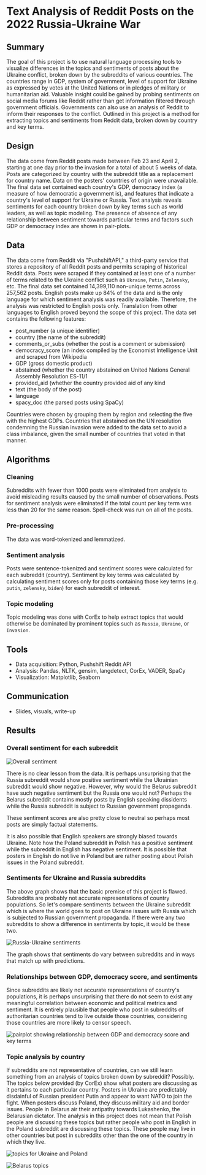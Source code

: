 # Text Analysis of Reddit Posts on the 2022 Russia-Ukraine War
## Summary
The goal of this project is to use natural language processing tools to visualize differences in the topics and sentiments of posts about the Ukraine conflict, broken down by the subreddits of various countries. The countries range in GDP, system of government, level of support for Ukraine as expressed by votes at the United Nations or in pledges of military or humanitarian aid. Valuable insight could be gained by probing sentiments on social media forums like Reddit rather than get information filtered through government officials. Governments can also use an analysis of Reddit to inform their responses to the conflict. Outlined in this project is a method for extracting topics and sentiments from Reddit data, broken down by country and key terms.

## Design
The data come from Reddit posts made between Feb 23 and April 2, starting at one day prior to the invasion for a total of about 5 weeks of data. Posts are categorized by country with the subreddit title as a replacement for country name. Data on the posters' countries of origin were unavailable. The final data set contained each country's GDP, democracy index (a measure of how democratic a government is), and features that indicate a country's level of support for Ukraine or Russia. Text analysis reveals sentiments for each country broken down by key terms such as world leaders, as well as topic modeling. The presence of absence of any relationship between sentiment towards particular terms and factors such GDP or democracy index are shown in pair-plots.

## Data
The data come from Reddit via "PushshiftAPI," a third-party service that stores a repository of all Reddit posts and permits scraping of historical Reddit data. Posts were scraped if they contained at least one of a number of terms related to the Ukraine conflict such as `Ukraine`, `Putin`, `Zelensky`, etc. The final data set contained 14,399,110 non-unique terms across 257,562 posts. English posts make up 84% of the data and is the only language for which sentiment analysis was readily available. Therefore, the analysis was restricted to English posts only. Translation from other languages to English proved beyond the scope of this project. The data set contains the following features:
* post_number (a unique identifier)
* country (the name of the subreddit)
* comments_or_subs (whether the post is a comment or submission)
* democracy_score (an index compiled by the Economist Intelligence Unit and scraped from Wikipedia
* GDP (gross domestic product)
* abstained (whether the country abstained on United Nations General Assembly Resolution ES-11/1
* provided_aid (whether the country provided aid of any kind
* text (the body of the post)
* language
* spacy_doc (the parsed posts using SpaCy)

Countries were chosen by grouping them by region and selecting the five with the highest GDPs. Countries that abstained on the UN resolution condemning the Russian invasion were added to the data set to avoid a class imbalance, given the small number of countries that voted in that manner.

## Algorithms
### Cleaning
Subreddits with fewer than 1000 posts were eliminated from analysis to avoid misleading results caused by the small number of observations. Posts for sentiment analysis were eliminated if the total count per key term was less than 20 for the same reason. Spell-check was run on all of the posts.

### Pre-processing
The data was word-tokenized and lemmatized.

### Sentiment analysis
Posts were sentence-tokenized and sentiment scores were calculated for each subreddit (country). Sentiment by key terms was calculated by calculating sentiment scores only for posts containing those key terms (e.g. `putin`, `zelensky`, `biden`) for each subreddit of interest.

### Topic modeling
Topic modeling was done with CorEx to help extract topics that would otherwise be dominated by prominent topics such as `Russia`, `Ukraine`, or `Invasion`.

## Tools
* Data acquisition: Python, Pushshift Reddit API
* Analysis: Pandas, NLTK, gensim, langdetect, CorEx, VADER, SpaCy
* Visualization: Matplotlib, Seaborn

## Communication
* Slides, visuals, write-up

## Results

### Overall sentiment for each subreddit

![Overall sentiment](https://github.com/sdblass/Metis_coursework/blob/master/5_NLP/images/Overall_sentiments.png)

There is no clear lesson from the data. It is perhaps unsurprising that the Russia subreddit would show positive sentiment while the Ukrainian subreddit would show negative. However, why would the Belarus subreddit have such negative sentiment but the Russia one would not? Perhaps the Belarus subreddit contains mostly posts by English speaking dissidents while the Russia subreddit is subject to Russian government propaganda.

These sentiment scores are also pretty close to neutral so perhaps most posts are simply factual statements.

It is also possible that English speakers are strongly biased towards Ukraine. Note how the Poland subreddit in Polish has a positive sentiment while the subreddit in English has negative sentiment. It is possible that posters in English do not live in Poland but are rather posting about Polish issues in the Poland subreddit.

### Sentiments for Ukraine and Russia subreddits
The above graph shows that the basic premise of this project is flawed. Subreddits are probably not accurate representations of country populations. So let's compare sentiments between the Ukraine subreddit which is where the world goes to post on Ukraine issues with Russia which is subjected to Russian government propaganda. If there were any two subreddits to show a difference in sentiments by topic, it would be these two.

![Russia-Ukraine sentiments](https://github.com/sdblass/Metis_coursework/blob/master/5_NLP/images/Russia_Ukraine_sentiment_topics.png)

The graph shows that sentiments do vary between subreddits and in ways that match up with predictions.

### Relationships between GDP, democracy score, and sentiments
Since subreddits are likely not accurate representations of country's populations, it is perhaps unsurprising that there do not seem to exist any meaningful correlation between economic and political metrics and sentiment. It is entirely plausible that people who post in subreddits of authoritarian countries tend to live outside those countries, considering those countries are more likely to censor speech.

![pairplot showing relationship between GDP and democracy score and key terms](https://github.com/sdblass/Metis_coursework/blob/master/5_NLP/images/pp_GDP_democracy_topics.png)

### Topic analysis by country
If subreddits are not representative of countries, can we still learn something from an analysis of topics broken down by subreddit? Possibly. The topics below provided (by CorEx) show what posters are discussing as it pertains to each particular country. Posters in Ukraine are predictably disdainful of Russian president Putin and appear to want NATO to join the fight. When posters discuss Poland, they discuss military aid and border issues. People in Belarus air their antipathy towards Lukashenko, the Belarusian dictator. The analysis in this project does not mean that Polish people are discussing these topics but rather people who post in English in the Poland subreddit are discussing these topics. These people may live in other countries but post in subreddits other than the one of the country in which they live.

![topics for Ukraine and Poland](https://github.com/sdblass/Metis_coursework/blob/master/5_NLP/images/Ukraine_Poland_topics.png)

![Belarus topics](https://github.com/sdblass/Metis_coursework/blob/master/5_NLP/images/Belarus_topics.png)
